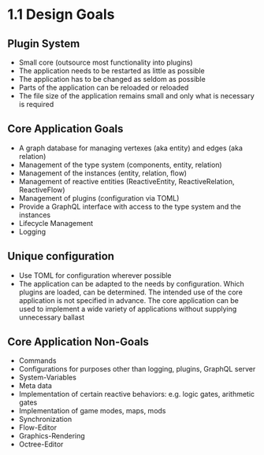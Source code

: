 # 1.1 Design Goals

## Plugin System

* Small core (outsource most functionality into plugins)
* The application needs to be restarted as little as possible
* The application has to be changed as seldom as possible
* Parts of the application can be reloaded or reloaded
* The file size of the application remains small and only what is necessary is required

## Core Application Goals

* A graph database for managing vertexes (aka entity) and edges (aka relation)
* Management of the type system (components, entity, relation)
* Management of the instances (entity, relation, flow)
* Management of reactive entities (ReactiveEntity, ReactiveRelation, ReactiveFlow)
* Management of plugins (configuration via TOML)
* Provide a GraphQL interface with access to the type system and the instances
* Lifecycle Management
* Logging

## Unique configuration

* Use TOML for configuration wherever possible
* The application can be adapted to the needs by configuration. Which plugins are loaded, can be determined. The intended use of the core application is not specified in advance. The core application can be used to implement a wide variety of applications without supplying unnecessary ballast

## Core Application Non-Goals

* Commands
* Configurations for purposes other than logging, plugins, GraphQL server
* System-Variables
* Meta data
* Implementation of certain reactive behaviors: e.g. logic gates, arithmetic gates
* Implementation of game modes, maps, mods
* Synchronization
* Flow-Editor
* Graphics-Rendering
* Octree-Editor
